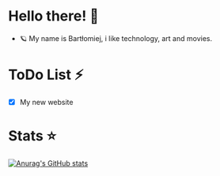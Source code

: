 # Hello there! 👋
- 🪐 My name is Bartłomiej, i like technology, art and movies.


# ToDo List ⚡
- [x] My new website

# Stats ⭐
[![Anurag's GitHub stats](https://github-readme-stats.vercel.app/api?username=Inkatail)](https://github.com/anuraghazra/github-readme-stats)

